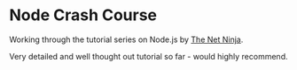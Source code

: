 # Node Crash Course

Working through the tutorial series on Node.js by [The Net Ninja](https://www.youtube.com/playlist?list=PL4cUxeGkcC9jsz4LDYc6kv3ymONOKxwBU).

Very detailed and well thought out tutorial so far - would highly recommend.
